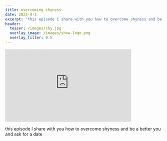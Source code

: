 ```yaml
---
title: overcoming shyness
date: 2023-4-3
excerpt: 'this episode I share with you how to overcome shyness and be a better you and ask for a date'
header:
  teaser: /images/shy.jpg
  overlay_image: /images/show-logo.png
  overlay_filter: 0.5
---
```


<iframe src='https://open.spotify.com/embed/episode/2jV23CxSOipbWyicqmAycQ' width='80%' height='232' frameborder='0' allowtransparency='true' allow='encrypted-media'></iframe>

this episode I share with you how to overcome shyness and be a better you and ask for a date
